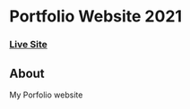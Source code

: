 # Portfolio Website 2021

### [Live Site](https://aloysius-kieth.github.io/portfolio-2021/)

## About
My Porfolio website

